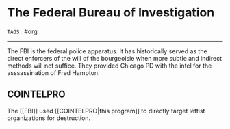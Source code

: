 # The Federal Bureau of Investigation
`TAGS:` #org 

---
The FBI is the federal police apparatus. It has historically served as the direct enforcers of the will of the bourgeoisie when more subtle and indirect methods will not suffice. They provided Chicago PD with the intel for the asssassination of Fred Hampton. 

## COINTELPRO
The [[FBI]] used [[COINTELPRO|this program]] to directly target leftist organizations for destruction. 



